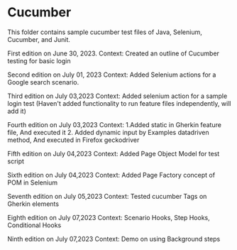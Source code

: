 # Cucumber


This folder contains sample cucumber test files of Java, Selenium, Cucumber, and Junit.

First edition on June 30, 2023.
Context: Created an outline of Cucumber testing for basic login 

Second edition on July 01, 2023
Context: Added Selenium actions for a Google search scenario.

Third edition on July 03,2023
Context: Added selenium action for a sample login test
(Haven't added functionality to run feature files independently, will add it)

Fourth edition on July 03,2023
Context: 1.Added static in Gherkin feature file, And executed it
2. Added dynamic input by Examples datadriven method, And executed in Firefox geckodriver

Fifth edition on July 04,2023
Context: Added Page Object Model for test script

Sixth edition on July 04,2023
Context: Added Page Factory concept of POM in Selenium

Seventh edition on July 05,2023
Context: Tested cucumber Tags on Gherkin elements

Eighth edition on July 07,2023
Context:  Scenario Hooks, Step Hooks, Conditional Hooks

Ninth edition on July 07,2023
Context: Demo on using Background steps
